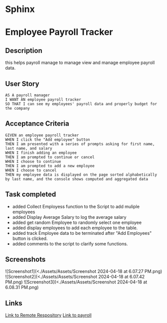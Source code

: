 # Sphinx
# Employee Payroll Tracker
## Description
this helps payroll manage  to manage view and manage employee payroll data. 

## User Story

```
AS A payroll manager
I WANT AN employee payroll tracker
SO THAT I can see my employees' payroll data and properly budget for the company
```
## Acceptance Criteria

```
GIVEN an employee payroll tracker
WHEN I click the "Add employee" button
THEN I am presented with a series of prompts asking for first name, last name, and salary
WHEN I finish adding an employee
THEN I am prompted to continue or cancel
WHEN I choose to continue
THEN I am prompted to add a new employee
WHEN I choose to cancel
THEN my employee data is displayed on the page sorted alphabetically by last name, and the console shows computed and aggregated data
```

## Task completed
* added Collect Employess function to the Script to add muliple employees
* added Display Average Salary to log the average salary
* added get random Employee to randomly select one employee
* added display employees to add each employee to the table.
* added track Employee data to be terminated after "Add Employees" button is clicked.
* added comments to the script to clarify some functions. 

## Screenshots
![Screenshot1](<./Assets/Assets/Screenshot 2024-04-18 at 6.07.27 PM.png)
![Screenshot2](<./Assets/Assets/Screenshot 2024-04-18 at 6.07.42 PM.png)
![Screenshot3](<./Assets/Assets/Screenshot 2024-04-18 at 6.08.31 PM.png)

## Links
[Link to Remote Respository](https://github.com/mwahba624/Sphinx)
[Link to payroll]()